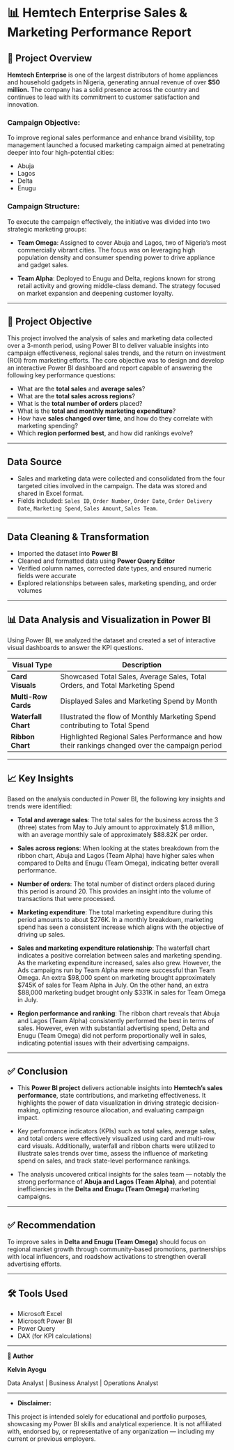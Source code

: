 # 📊 Hemtech Enterprise Sales & Marketing Performance Report

## 🏢 Project Overview

**Hemtech Enterprise** is one of the largest distributors of home appliances and household gadgets in Nigeria, generating annual revenue of over **$50 million.** The company has a solid presence across the country and continues to lead with its commitment to customer satisfaction and innovation.

### Campaign Objective:
To improve regional sales performance and enhance brand visibility, top management launched a focused marketing campaign aimed at penetrating deeper into four high-potential cities:
- Abuja
- Lagos
- Delta
- Enugu

### Campaign Structure:
To execute the campaign effectively, the initiative was divided into two strategic marketing groups:

- **Team Omega**:
Assigned to cover Abuja and Lagos, two of Nigeria’s most commercially vibrant cities. The focus was on leveraging high population density and consumer spending power to drive appliance and gadget sales.

- **Team Alpha**:
Deployed to Enugu and Delta, regions known for strong retail activity and growing middle-class demand. The strategy focused on market expansion and deepening customer loyalty.

---

## 🎯 Project Objective

This project involved the analysis of sales and marketing data collected over a 3-month period, using Power BI to deliver valuable insights into campaign effectiveness, regional sales trends, and the return on investment (ROI) from marketing efforts.
The core objective was to design and develop an interactive Power BI dashboard and report capable of answering the following key performance questions:

- What are the **total sales** and **average sales**?
- What are the **total sales across regions**?
- What is the **total number of orders** placed?
- What is the **total and monthly marketing expenditure**?
- How have **sales changed over time**, and how do they correlate with marketing spending?
- Which **region performed best**, and how did rankings evolve?

---

## Data Source

- Sales and marketing data were collected and consolidated from the four targeted cities involved in the campaign. The data was stored and shared in Excel format.
- Fields included: `Sales ID`, `Order Number`, `Order Date`, `Order Delivery Date`, `Marketing Spend`, `Sales Amount`, `Sales Team`.

---

## Data Cleaning & Transformation

- Imported the dataset into **Power BI**
- Cleaned and formatted data using **Power Query Editor**
- Verified column names, corrected date types, and ensured numeric fields were accurate
- Explored relationships between sales, marketing spending, and order volumes

---

## 📊 Data Analysis and Visualization in Power BI

Using Power BI, we analyzed the dataset and created a set of interactive visual dashboards to answer the KPI questions.

| Visual Type        | Description |
|--------------------|-------------|
| **Card Visuals**   | Showcased Total Sales, Average Sales, Total Orders, and Total Marketing Spend |
| **Multi-Row Cards**| Displayed Sales and Marketing Spend by Month|
| **Waterfall Chart**| Illustrated the flow of Monthly Marketing Spend contributing to Total Spend |
| **Ribbon Chart**   | Highlighted Regional Sales Performance and how their rankings changed over the campaign period |

---

## 📈 Key Insights
Based on the analysis conducted in Power BI, the following key insights and trends were identified:
  
- **Total and average sales**: The total sales for the business across the 3 (three) states from May to July amount to approximately $1.8 million, with an average monthly sale of approximately $88.82K per order.

- **Sales across regions**: When looking at the states breakdown from the ribbon chart, Abuja and Lagos (Team Alpha) have higher sales when compared to Delta and Enugu (Team Omega), indicating better overall performance.

- **Number of orders**: The total number of distinct orders placed during this period is around 20. This provides an insight into the volume of transactions that were processed.

- **Marketing expenditure**: The total marketing expenditure during this period amounts to about $276K. In a monthly breakdown, marketing spend has seen a consistent increase which aligns with the objective of driving up sales.

- **Sales and marketing expenditure relationship**: The waterfall chart indicates a positive correlation between sales and marketing spending. As the marketing expenditure increased, sales also grew. However, the Ads campaigns run by Team Alpha were more successful than Team Omega. An extra $98,000 spent on marketing brought approximately $745K of sales for Team Alpha in July. On the other hand, an extra $88,000 marketing budget brought only $331K in sales for Team Omega in July.

- **Region performance and ranking**: The ribbon chart reveals that Abuja and Lagos (Team Alpha) consistently performed the best in terms of sales. However, even with substantial advertising spend, Delta and Enugu (Team Omega) did not perform proportionally well in sales, indicating potential issues with their advertising campaigns.

---

## ✅ Conclusion

- This **Power BI project** delivers actionable insights into **Hemtech’s sales performance**, state contributions, and marketing effectiveness. It highlights the power of data visualization in driving strategic decision-making, optimizing resource allocation, and evaluating campaign impact.

- Key performance indicators (KPIs) such as total sales, average sales, and total orders were effectively visualized using card and multi-row card visuals. Additionally, waterfall and ribbon charts were utilized to illustrate sales trends over time, assess the influence of marketing spend on sales, and track state-level performance rankings.

- The analysis uncovered critical insights for the sales team — notably the strong performance of **Abuja and Lagos (Team Alpha)**, and potential inefficiencies in the **Delta and Enugu (Team Omega)** marketing campaigns.

---

## ✅ Recommendation
To improve sales in **Delta and Enugu (Team Omega)** should focus on regional market growth through community-based promotions, partnerships with local influencers, and roadshow activations to strengthen overall advertising efforts.

---

## 🛠 Tools Used

- Microsoft Excel  
- Microsoft Power BI  
- Power Query  
- DAX (for KPI calculations)

---

**📌 Author**

**Kelvin Ayogu**

Data Analyst | Business Analyst | Operations Analyst

---
- **Disclaimer:**
  
This project is intended solely for educational and portfolio purposes, showcasing my Power BI skills and analytical experience. It is not affiliated with, endorsed by, or representative of any organization — including my current or previous employers.


